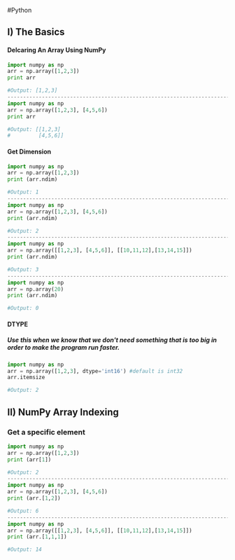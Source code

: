 #Python 
## I) The Basics
#### Delcaring An Array Using NumPy

```Python
import numpy as np
arr = np.array([1,2,3])
print arr

#Output: [1,2,3]
---------------------------------------------------------------------------------
import numpy as np
arr = np.array([1,2,3], [4,5,6])
print arr

#Output: [[1,2,3]
#         [4,5,6]]
```

#### Get Dimension

```Python
import numpy as np
arr = np.array([1,2,3])
print (arr.ndim)

#Output: 1
----------------------------------------------------------------------------------
import numpy as np
arr = np.array([1,2,3], [4,5,6])
print (arr.ndim)

#Output: 2
----------------------------------------------------------------------------------
import numpy as np
arr = np.array([[1,2,3], [4,5,6]], [[10,11,12],[13,14,15]])
print (arr.ndim)

#Output: 3
-----------------------------------------------------------------------------------
import numpy as np
arr = np.array(20)
print (arr.ndim)

#Output: 0
```

#### DTYPE
##### Use this when we know that we don't need something that is too big in order to make the program run faster.

```Python
import numpy as np
arr = np.array([1,2,3], dtype='int16') #default is int32
arr.itemsize

#Output: 2
```

## II) NumPy Array Indexing

### Get a specific element

```Python
import numpy as np
arr = np.array([1,2,3])
print (arr[1])

#Output: 2
----------------------------------------------------------------------------------
import numpy as np
arr = np.array([1,2,3], [4,5,6])
print (arr.[1,2])

#Output: 6
----------------------------------------------------------------------------------
import numpy as np
arr = np.array([[1,2,3], [4,5,6]], [[10,11,12],[13,14,15]])
print (arr.[1,1,1])

#Output: 14
```
